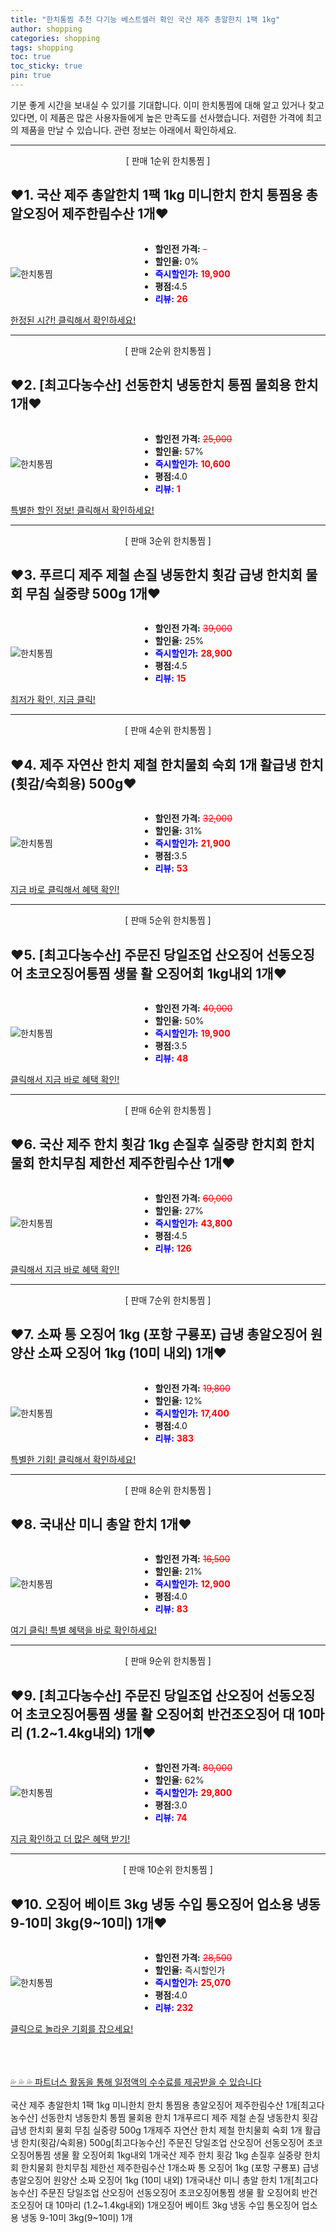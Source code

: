 ```yaml
---
title: "한치통찜 추천 다기능 베스트셀러 확인 국산 제주 총알한치 1팩 1kg"
author: shopping
categories: shopping
tags: shopping
toc: true
toc_sticky: true
pin: true
---
```

기분 좋게 시간을 보내실 수 있기를 기대합니다. 이미 한치통찜에 대해 알고 있거나 찾고 있다면, 이 제품은 많은 사용자들에게 높은 만족도를 선사했습니다. 저렴한 가격에 최고의 제품을 만날 수 있습니다. 관련 정보는 아래에서 확인하세요.

---
<p class="toplist" style="margin: 0 auto; display: block; width: fit-content;">[ 판매 1순위 한치통찜 ]</p>

<h2><strong>❤️1. 국산 제주 총알한치 1팩 1kg 미니한치 한치 통찜용 총알오징어 제주한림수산 1개❤️</strong></h2>

<div style="display: flex; align-items: center;">
    <div style="flex: 0.4;">
        <img src="https://thumbnail8.coupangcdn.com/thumbnails/remote/230x230ex/image/vendor_inventory/5f73/e31da9812f480257ca4bd8b4eea081a04ca99b0ef34c50752a83f81c72ba.jpg" alt="한치통찜" style="max-width: 100%;">
    </div>
    <div style="flex: 0.6; margin-left: 10px;">
        <ul>
            <li><strong>할인전 가격:</strong> <del style="color: red;">-</del></li>
            <li><strong>할인율:</strong> 0%</li>
            <li><span style='color:blue'><strong>즉시할인가:</strong></span> <span style='color:red'><strong>19,900</strong></span></li>
            <li><strong>평점:</strong>4.5</li>
            <li><span style='color:blue'><strong>리뷰:</strong></span> <span style='color:red'><strong>26</strong></span></li>
        </ul>
    </div>
</div>
<div class="center">
    <a href="https://selin100587.github.io?lptag=AF9450613&subid=githubio&pageKey=7394657458&traceid=V0-153&itemId=19125508583&vendorItemId=83184442624" class="myButton">
        한정된 시간! 클릭해서 확인하세요!
    </a>
</div>


---
<p class="toplist" style="margin: 0 auto; display: block; width: fit-content;">[ 판매 2순위 한치통찜 ]</p>

<h2><strong>❤️2. [최고다농수산] 선동한치 냉동한치 통찜 물회용 한치 1개❤️</strong></h2>

<div style="display: flex; align-items: center;">
    <div style="flex: 0.4;">
        <img src="https://thumbnail10.coupangcdn.com/thumbnails/remote/230x230ex/image/vendor_inventory/1d1a/b3c4615f844a97c4caaef23a5f17ee4dc2127265553bdade1b3a3d4b94e4.jpg" alt="한치통찜" style="max-width: 100%;">
    </div>
    <div style="flex: 0.6; margin-left: 10px;">
        <ul>
            <li><strong>할인전 가격:</strong> <del style="color: red;">25,000</del></li>
            <li><strong>할인율:</strong> 57%</li>
            <li><span style='color:blue'><strong>즉시할인가:</strong></span> <span style='color:red'><strong>10,600</strong></span></li>
            <li><strong>평점:</strong>4.0</li>
            <li><span style='color:blue'><strong>리뷰:</strong></span> <span style='color:red'><strong>1</strong></span></li>
        </ul>
    </div>
</div>
<div class="center">
    <a href="https://selin100587.github.io?lptag=AF9450613&subid=githubio&pageKey=8248590855&traceid=V0-153&itemId=20333728454&vendorItemId=90559073223" class="myButton">
        특별한 할인 정보! 클릭해서 확인하세요!
    </a>
</div>


---
<p class="toplist" style="margin: 0 auto; display: block; width: fit-content;">[ 판매 3순위 한치통찜 ]</p>

<h2><strong>❤️3. 푸르디 제주 제철 손질 냉동한치 횟감 급냉 한치회 물회 무침 실중량 500g 1개❤️</strong></h2>

<div style="display: flex; align-items: center;">
    <div style="flex: 0.4;">
        <img src="https://thumbnail9.coupangcdn.com/thumbnails/remote/230x230ex/image/vendor_inventory/b656/9718bacd448909d7513b02d9343fcbea5cb5ddaf362c39009c81cf95b314.jpg" alt="한치통찜" style="max-width: 100%;">
    </div>
    <div style="flex: 0.6; margin-left: 10px;">
        <ul>
            <li><strong>할인전 가격:</strong> <del style="color: red;">39,000</del></li>
            <li><strong>할인율:</strong> 25%</li>
            <li><span style='color:blue'><strong>즉시할인가:</strong></span> <span style='color:red'><strong>28,900</strong></span></li>
            <li><strong>평점:</strong>4.5</li>
            <li><span style='color:blue'><strong>리뷰:</strong></span> <span style='color:red'><strong>15</strong></span></li>
        </ul>
    </div>
</div>
<div class="center">
    <a href="https://selin100587.github.io?lptag=AF9450613&subid=githubio&pageKey=7499781172&traceid=V0-153&itemId=19630145973&vendorItemId=90662021782" class="myButton">
        최저가 확인, 지금 클릭!
    </a>
</div>


---
<p class="toplist" style="margin: 0 auto; display: block; width: fit-content;">[ 판매 4순위 한치통찜 ]</p>

<h2><strong>❤️4. 제주 자연산 한치 제철 한치물회 숙회 1개 활급냉 한치(횟감/숙회용) 500g❤️</strong></h2>

<div style="display: flex; align-items: center;">
    <div style="flex: 0.4;">
        <img src="https://thumbnail8.coupangcdn.com/thumbnails/remote/230x230ex/image/vendor_inventory/e3a7/24aa2d6fd567094a0bb8ddec764b5645cab1bdf6deddce4c1b183c94370b.jpg" alt="한치통찜" style="max-width: 100%;">
    </div>
    <div style="flex: 0.6; margin-left: 10px;">
        <ul>
            <li><strong>할인전 가격:</strong> <del style="color: red;">32,000</del></li>
            <li><strong>할인율:</strong> 31%</li>
            <li><span style='color:blue'><strong>즉시할인가:</strong></span> <span style='color:red'><strong>21,900</strong></span></li>
            <li><strong>평점:</strong>3.5</li>
            <li><span style='color:blue'><strong>리뷰:</strong></span> <span style='color:red'><strong>53</strong></span></li>
        </ul>
    </div>
</div>
<div class="center">
    <a href="https://selin100587.github.io?lptag=AF9450613&subid=githubio&pageKey=7406048943&traceid=V0-153&itemId=19178708842&vendorItemId=86117172403" class="myButton">
        지금 바로 클릭해서 혜택 확인!
    </a>
</div>


---
<p class="toplist" style="margin: 0 auto; display: block; width: fit-content;">[ 판매 5순위 한치통찜 ]</p>

<h2><strong>❤️5. [최고다농수산] 주문진 당일조업 산오징어 선동오징어 초코오징어통찜 생물 활 오징어회 1kg내외 1개❤️</strong></h2>

<div style="display: flex; align-items: center;">
    <div style="flex: 0.4;">
        <img src="https://thumbnail8.coupangcdn.com/thumbnails/remote/230x230ex/image/vendor_inventory/21f3/6dad0dad6b22a806f42c5b9446f57da4bd0a2e31ad8de217a669169b183c.jpg" alt="한치통찜" style="max-width: 100%;">
    </div>
    <div style="flex: 0.6; margin-left: 10px;">
        <ul>
            <li><strong>할인전 가격:</strong> <del style="color: red;">40,000</del></li>
            <li><strong>할인율:</strong> 50%</li>
            <li><span style='color:blue'><strong>즉시할인가:</strong></span> <span style='color:red'><strong>19,900</strong></span></li>
            <li><strong>평점:</strong>3.5</li>
            <li><span style='color:blue'><strong>리뷰:</strong></span> <span style='color:red'><strong>48</strong></span></li>
        </ul>
    </div>
</div>
<div class="center">
    <a href="https://selin100587.github.io?lptag=AF9450613&subid=githubio&pageKey=7559498111&traceid=V0-153&itemId=19912546556&vendorItemId=90728969627" class="myButton">
        클릭해서 지금 바로 혜택 확인!
    </a>
</div>


---
<p class="toplist" style="margin: 0 auto; display: block; width: fit-content;">[ 판매 6순위 한치통찜 ]</p>

<h2><strong>❤️6. 국산 제주 한치 횟감 1kg 손질후 실중량 한치회 한치물회 한치무침 제한선 제주한림수산 1개❤️</strong></h2>

<div style="display: flex; align-items: center;">
    <div style="flex: 0.4;">
        <img src="https://thumbnail6.coupangcdn.com/thumbnails/remote/230x230ex/image/vendor_inventory/4283/3f633d749396588e8fffbfd240d8f1857cf30811c810726dbe798c9047c2.png" alt="한치통찜" style="max-width: 100%;">
    </div>
    <div style="flex: 0.6; margin-left: 10px;">
        <ul>
            <li><strong>할인전 가격:</strong> <del style="color: red;">60,000</del></li>
            <li><strong>할인율:</strong> 27%</li>
            <li><span style='color:blue'><strong>즉시할인가:</strong></span> <span style='color:red'><strong>43,800</strong></span></li>
            <li><strong>평점:</strong>4.5</li>
            <li><span style='color:blue'><strong>리뷰:</strong></span> <span style='color:red'><strong>126</strong></span></li>
        </ul>
    </div>
</div>
<div class="center">
    <a href="https://selin100587.github.io?lptag=AF9450613&subid=githubio&pageKey=7238189818&traceid=V0-153&itemId=18384533430&vendorItemId=77762340727" class="myButton">
        클릭해서 지금 바로 혜택 확인!
    </a>
</div>


---
<p class="toplist" style="margin: 0 auto; display: block; width: fit-content;">[ 판매 7순위 한치통찜 ]</p>

<h2><strong>❤️7. 소짜 통 오징어 1kg (포항 구룡포) 급냉 총알오징어 원양산 소짜 오징어 1kg (10미 내외) 1개❤️</strong></h2>

<div style="display: flex; align-items: center;">
    <div style="flex: 0.4;">
        <img src="https://thumbnail8.coupangcdn.com/thumbnails/remote/230x230ex/image/vendor_inventory/f59a/51007e545740913bc530d7099144bab2d66470927913c4ae17fdbdc9406b.jpg" alt="한치통찜" style="max-width: 100%;">
    </div>
    <div style="flex: 0.6; margin-left: 10px;">
        <ul>
            <li><strong>할인전 가격:</strong> <del style="color: red;">19,800</del></li>
            <li><strong>할인율:</strong> 12%</li>
            <li><span style='color:blue'><strong>즉시할인가:</strong></span> <span style='color:red'><strong>17,400</strong></span></li>
            <li><strong>평점:</strong>4.0</li>
            <li><span style='color:blue'><strong>리뷰:</strong></span> <span style='color:red'><strong>383</strong></span></li>
        </ul>
    </div>
</div>
<div class="center">
    <a href="https://selin100587.github.io?lptag=AF9450613&subid=githubio&pageKey=7415485185&traceid=V0-153&itemId=19223499935&vendorItemId=87868090505" class="myButton">
        특별한 기회! 클릭해서 확인하세요!
    </a>
</div>


---
<p class="toplist" style="margin: 0 auto; display: block; width: fit-content;">[ 판매 8순위 한치통찜 ]</p>

<h2><strong>❤️8. 국내산 미니 총알 한치 1개❤️</strong></h2>

<div style="display: flex; align-items: center;">
    <div style="flex: 0.4;">
        <img src="https://thumbnail10.coupangcdn.com/thumbnails/remote/230x230ex/image/vendor_inventory/6602/af17556d03a4e9f6d550686c96721e6403f4452de1ed2227daa099a03f61.jpg" alt="한치통찜" style="max-width: 100%;">
    </div>
    <div style="flex: 0.6; margin-left: 10px;">
        <ul>
            <li><strong>할인전 가격:</strong> <del style="color: red;">16,500</del></li>
            <li><strong>할인율:</strong> 21%</li>
            <li><span style='color:blue'><strong>즉시할인가:</strong></span> <span style='color:red'><strong>12,900</strong></span></li>
            <li><strong>평점:</strong>4.0</li>
            <li><span style='color:blue'><strong>리뷰:</strong></span> <span style='color:red'><strong>83</strong></span></li>
        </ul>
    </div>
</div>
<div class="center">
    <a href="https://selin100587.github.io?lptag=AF9450613&subid=githubio&pageKey=7525001389&traceid=V0-153&itemId=19744595503&vendorItemId=86827364969" class="myButton">
        여기 클릭! 특별 혜택을 바로 확인하세요!
    </a>
</div>


---
<p class="toplist" style="margin: 0 auto; display: block; width: fit-content;">[ 판매 9순위 한치통찜 ]</p>

<h2><strong>❤️9. [최고다농수산] 주문진 당일조업 산오징어 선동오징어 초코오징어통찜 생물 활 오징어회 반건조오징어 대 10마리 (1.2~1.4kg내외) 1개❤️</strong></h2>

<div style="display: flex; align-items: center;">
    <div style="flex: 0.4;">
        <img src="https://thumbnail10.coupangcdn.com/thumbnails/remote/230x230ex/image/vendor_inventory/1d1a/b3c4615f844a97c4caaef23a5f17ee4dc2127265553bdade1b3a3d4b94e4.jpg" alt="한치통찜" style="max-width: 100%;">
    </div>
    <div style="flex: 0.6; margin-left: 10px;">
        <ul>
            <li><strong>할인전 가격:</strong> <del style="color: red;">80,000</del></li>
            <li><strong>할인율:</strong> 62%</li>
            <li><span style='color:blue'><strong>즉시할인가:</strong></span> <span style='color:red'><strong>29,800</strong></span></li>
            <li><strong>평점:</strong>3.0</li>
            <li><span style='color:blue'><strong>리뷰:</strong></span> <span style='color:red'><strong>74</strong></span></li>
        </ul>
    </div>
</div>
<div class="center">
    <a href="https://selin100587.github.io?lptag=AF9450613&subid=githubio&pageKey=7502951254&traceid=V0-153&itemId=20621321463&vendorItemId=86331563301" class="myButton">
        지금 확인하고 더 많은 혜택 받기!
    </a>
</div>


---
<p class="toplist" style="margin: 0 auto; display: block; width: fit-content;">[ 판매 10순위 한치통찜 ]</p>

<h2><strong>❤️10. 오징어 베이트 3kg 냉동 수입 통오징어 업소용 냉동 9-10미 3kg(9~10미) 1개❤️</strong></h2>

<div style="display: flex; align-items: center;">
    <div style="flex: 0.4;">
        <img src="https://thumbnail10.coupangcdn.com/thumbnails/remote/230x230ex/image/vendor_inventory/e35d/f4f42dc1175d5b9f46182ef91b43d55f4c76f59242e9d992d137946b0cb9.jpg" alt="한치통찜" style="max-width: 100%;">
    </div>
    <div style="flex: 0.6; margin-left: 10px;">
        <ul>
            <li><strong>할인전 가격:</strong> <del style="color: red;">28,500</del></li>
            <li><strong>할인율:</strong> 즉시할인가</li>
            <li><span style='color:blue'><strong>즉시할인가:</strong></span> <span style='color:red'><strong>25,070</strong></span></li>
            <li><strong>평점:</strong>4.0</li>
            <li><span style='color:blue'><strong>리뷰:</strong></span> <span style='color:red'><strong>232</strong></span></li>
        </ul>
    </div>
</div>
<div class="center">
    <a href="https://selin100587.github.io?lptag=AF9450613&subid=githubio&pageKey=8243652030&traceid=V0-153&itemId=13855215974&vendorItemId=81105225760" class="myButton">
        클릭으로 놀라운 기회를 잡으세요!
    </a>
</div>

<br><br><br>[💦 💦 💦 파트너스 활동을 통해 일정액의 수수료를 제공받을 수 있습니다](https://link.coupang.com/a/bcpT2c)<br><br>국산 제주 총알한치 1팩 1kg 미니한치 한치 통찜용 총알오징어 제주한림수산 1개[최고다농수산] 선동한치 냉동한치 통찜 물회용 한치 1개푸르디 제주 제철 손질 냉동한치 횟감 급냉 한치회 물회 무침 실중량 500g 1개제주 자연산 한치 제철 한치물회 숙회 1개 활급냉 한치(횟감/숙회용) 500g[최고다농수산] 주문진 당일조업 산오징어 선동오징어 초코오징어통찜 생물 활 오징어회 1kg내외 1개국산 제주 한치 횟감 1kg 손질후 실중량 한치회 한치물회 한치무침 제한선 제주한림수산 1개소짜 통 오징어 1kg (포항 구룡포) 급냉 총알오징어 원양산 소짜 오징어 1kg (10미 내외) 1개국내산 미니 총알 한치 1개[최고다농수산] 주문진 당일조업 산오징어 선동오징어 초코오징어통찜 생물 활 오징어회 반건조오징어 대 10마리 (1.2~1.4kg내외) 1개오징어 베이트 3kg 냉동 수입 통오징어 업소용 냉동 9-10미 3kg(9~10미) 1개